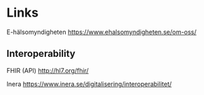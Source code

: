 # Links

E-hälsomyndigheten
https://www.ehalsomyndigheten.se/om-oss/


## Interoperability

FHIR (API)
http://hl7.org/fhir/

Inera
https://www.inera.se/digitalisering/interoperabilitet/
